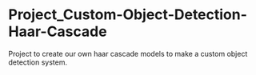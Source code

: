 # Project_Custom-Object-Detection-Haar-Cascade

Project to create our own haar cascade models to make a custom object detection system.
